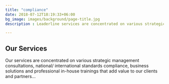 ```yaml
---
title: "compliance"
date: 2018-07-12T18:19:33+06:00
bg_image: images/background/page-title.jpg
description : Leaderline services are concentrated on various strategic management consultations, national/ international standards compliance, business solutions and professional in-house trainings that add value to our clients and partners…

---
```


## Our Services

Our services are concentrated on various strategic management consultations, national/ international standards compliance, business solutions and professional in-house trainings that add value to our clients and partners…